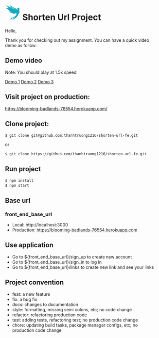 # <img src='public/studiovinari-brands.svg?raw=true' width="50" height="50"/> Shorten Url Project

Hello,

Thank you for checking out my assignment. You can have a quick video demo as follow:

## Demo video

Note: You should play at 1.5x speed

[Demo 1](https://www.loom.com/share/6807c890ae6642158c695c0a93e235ff)
[Demo 2](https://www.loom.com/share/682a3a5c92de4f368f3ad0e115bb40e3)
[Demo 3](https://www.loom.com/share/227a4f63e68a4a5ebf3920a17d60bdb4)

## Visit project on production:

https://blooming-badlands-76554.herokuapp.com/

## Clone project:

```
$ git clone git@github.com:thanhtruong1216/shorten-url-fe.git
```

or

```
$ git clone https://github.com/thanhtruong1216/shorten-url-fe.git
```

## Run project

```
$ npm install
$ npm start
```

## Base url

### front_end_base_url

- Local: http://localhost:3000
- Production: https://blooming-badlands-76554.herokuapp.com

## Use application

- Go to ${front_end_base_url}/sign_up to create new account
- Go to ${front_end_base_url}/sign_in to log in
- Go to ${front_end_base_url}/links to create new link and see your links

## Project convention

- feat: a new feature
- fix: a bug fix
- docs: changes to documentation
- style: formatting, missing semi colons, etc; no code change
- refactor: refactoring production code
- test: adding tests, refactoring test; no production code change
- chore: updating build tasks, package manager configs, etc; no production code change

